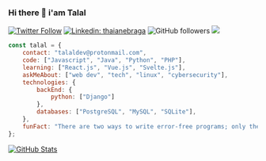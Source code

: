 ### Hi there 👋 i'am Talal

[![Twitter Follow](https://img.shields.io/twitter/follow/tnax01?label=Follow)](https://twitter.com/tnax01)
[![Linkedin: thaianebraga](https://img.shields.io/badge/-talal-blue?style=flat-square&logo=Linkedin&logoColor=white&link=https://www.linkedin.com/in/talal-abdallah-51278a216/)](https://www.linkedin.com/in/talal-abdallah-51278a216/)
![GitHub followers](https://img.shields.io/github/followers/tnax01?label=Follow&style=social)
![](https://visitor-badge.glitch.me/badge?page_id=tnax01.tnax01)

```javascript
const talal = {
    contact: "talaldev@protonmail.com",
    code: ["Javascript", "Java", "Python", "PHP"],
    learning: ["React.js", "Vue.js", "Svelte.js"],
    askMeAbout: ["web dev", "tech", "linux", "cybersecurity"],
    technologies: {
        backEnd: {
            python: ["Django"]
        },
        databases: ["PostgreSQL", "MySQL", "SQLite"],
    },
    funFact: "There are two ways to write error-free programs; only the third one works"
};
```
[![GitHub Stats](https://github-readme-stats.vercel.app/api/?username=tnax01&show_icons=true&include_all_commits=true&count_private=true&theme=github_dark)]()
